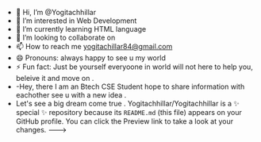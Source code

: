 - 👋 Hi, I’m @Yogitachhillar
- 👀 I’m interested in Web Development 
- 🌱 I’m currently learning HTML language 
- 💞️ I’m looking to collaborate on
- 📫 How to reach me yogitachillar84@gmail.com 
- 😄 Pronouns: always happy to see u my world 
- ⚡ Fun fact: Just be yourself everyoone in world will not here to help you, beleive it and move on .
- -Hey, there I am an Btech CSE Student hope to share information with eachother see u with a new idea .  
- Let's see a big dream come true .
Yogitachhillar/Yogitachhillar is a ✨ special ✨ repository because its `README.md` (this file) appears on your GitHub profile.
You can click the Preview link to take a look at your changes.
--->
